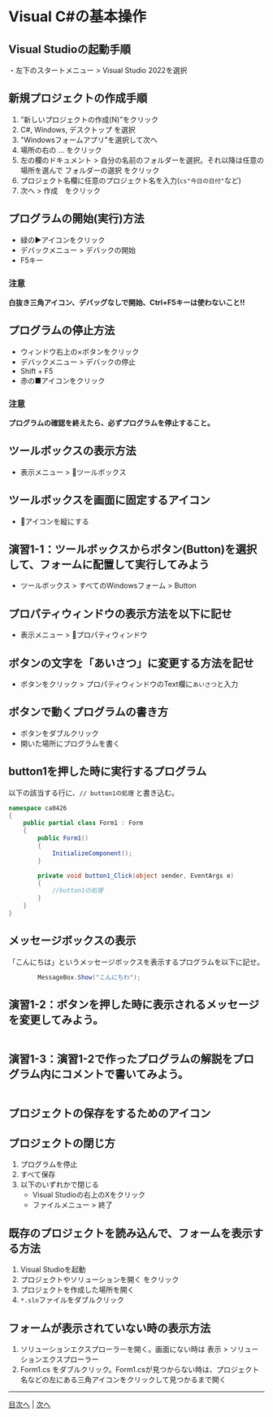 # Visual C#の基本操作
## Visual Studioの起動手順

・左下のスタートメニュー > Visual Studio 2022を選択


## 新規プロジェクトの作成手順
1. ”新しいプロジェクトの作成(N)”をクリック
2. C#, Windows, デスクトップ を選択
3. "Windowsフォームアプリ"を選択して次へ
4. 場所の右の ... をクリック
5. 左の欄のドキュメント > 自分の名前のフォルダーを選択。それ以降は任意の場所を選んで フォルダーの選択 をクリック
6. プロジェクト名欄に任意のプロジェクト名を入力(`cs"今日の日付"`など)
7. 次へ > 作成　をクリック


## プログラムの開始(実行)方法
- 緑の▶アイコンをクリック
- デバックメニュー > デバックの開始
- F5キー

### 注意

**白抜き三角アイコン、デバッグなしで開始、Ctrl+F5キーは使わないこと!!**

## プログラムの停止方法
- ウィンドウ右上の×ボタンをクリック
- デバックメニュー > デバックの停止
- Shift + F5
- 赤の■アイコンをクリック

### 注意

**プログラムの確認を終えたら、必ずプログラムを停止すること。**

## ツールボックスの表示方法
- 表示メニュー > 🧰ツールボックス


## ツールボックスを画面に固定するアイコン
- 📌アイコンを縦にする


## 演習1-1：ツールボックスからボタン(Button)を選択して、フォームに配置して実行してみよう
- ツールボックス > すべてのWindowsフォーム > Button


## プロパティウィンドウの表示方法を以下に記せ
- 表示メニュー > 🔧プロパティウィンドウ


## ボタンの文字を「あいさつ」に変更する方法を記せ
- ボタンをクリック > プロパティウィンドウのText欄に`あいさつ`と入力

## ボタンで動くプログラムの書き方

- ボタンをダブルクリック
- 開いた場所にプログラムを書く


## button1を押した時に実行するプログラム
以下の該当する行に、`// button1の処理` と書き込む。

```cs
namespace ca0426
{
    public partial class Form1 : Form
    {
        public Form1()
        {
            InitializeComponent();
        }

        private void button1_Click(object sender, EventArgs e)
        {
            //button1の処理
        }
    }
}
```

## メッセージボックスの表示
「こんにちは」というメッセージボックスを表示するプログラムを以下に記せ。

```cs
        MessageBox.Show("こんにちわ");
```

## 演習1-2：ボタンを押した時に表示されるメッセージを変更してみよう。

```cs

```

## 演習1-3：演習1-2で作ったプログラムの解説をプログラム内にコメントで書いてみよう。

```cs

```

## プロジェクトの保存をするためのアイコン



## プロジェクトの閉じ方

1. プログラムを停止
2. すべて保存
3. 以下のいずれかで閉じる
   - Visual Studioの右上のXをクリック
   - ファイルメニュー > 終了


## 既存のプロジェクトを読み込んで、フォームを表示する方法

1. Visual Studioを起動
2. プロジェクトやソリューションを開く をクリック
3. プロジェクトを作成した場所を開く
4. `*.sln`ファイルをダブルクリック

## フォームが表示されていない時の表示方法

1. ソリューションエクスプローラーを開く。画面にない時は 表示 > ソリューションエクスプローラー
2. Form1.cs をダブルクリック。Form1.csが見つからない時は、プロジェクト名などの左にある三角アイコンをクリックして見つかるまで開く


---

[目次へ](README.md#%E7%9B%AE%E6%AC%A1) | [次へ](README.md#%E3%83%97%E3%83%AD%E3%82%B0%E3%83%A9%E3%83%9F%E3%83%B3%E3%82%B0%E3%81%AE%E8%82%9D)
